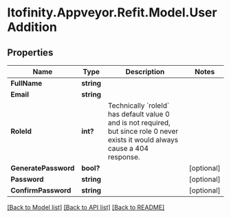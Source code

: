 # Itofinity.Appveyor.Refit.Model.UserAddition
## Properties

Name | Type | Description | Notes
------------ | ------------- | ------------- | -------------
**FullName** | **string** |  | 
**Email** | **string** |  | 
**RoleId** | **int?** | Technically &#x60;roleId&#x60; has default value 0 and is not required, but since role 0 never exists it would always cause a 404 response.  | 
**GeneratePassword** | **bool?** |  | [optional] 
**Password** | **string** |  | [optional] 
**ConfirmPassword** | **string** |  | [optional] 

[[Back to Model list]](../README.md#documentation-for-models) [[Back to API list]](../README.md#documentation-for-api-endpoints) [[Back to README]](../README.md)

